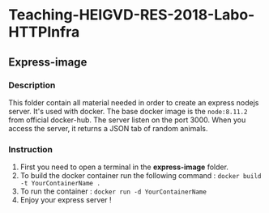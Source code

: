# Teaching-HEIGVD-RES-2018-Labo-HTTPInfra

## Express-image

### Description

This folder contain all material needed in order to create an express nodejs server. It's used with docker. The base docker image is the `node:8.11.2` from official docker-hub. The server listen on the port 3000. When you access the server, it returns a JSON tab of random animals.

### Instruction

1. First you need to open a terminal in the **express-image** folder.
2. To build the docker container run the following command : `docker build -t YourContainerName .`
3. To run the container : `docker run -d YourContainerName`
4. Enjoy your express server !
